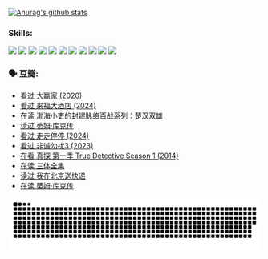 
[![Anurag's github stats](https://github-readme-stats.vercel.app/api?username=w940853815)](https://github.com/anuraghazra/github-readme-stats)

### Skills:

<code><img height="32" src="https://cdn.jsdelivr.net/npm/simple-icons@v5/icons/python.svg"></code>
<code><img height="32" src="https://cdn.jsdelivr.net/npm/simple-icons@v5/icons/javascript.svg"></code>
<code><img height="32" src="https://cdn.jsdelivr.net/npm/simple-icons@v5/icons/django.svg"></code>
<code><img height="32" src="https://cdn.jsdelivr.net/npm/simple-icons@v5/icons/flask.svg"></code>
<code><img height="32" src="https://cdn.jsdelivr.net/npm/simple-icons@v5/icons/vuetify.svg"></code>
<code><img height="32" src="https://cdn.jsdelivr.net/npm/simple-icons@v5/icons/git.svg"></code>
<code><img height="32" src="https://cdn.jsdelivr.net/npm/simple-icons@v5/icons/docker.svg"></code>
<code><img height="32" src="https://cdn.jsdelivr.net/npm/simple-icons@v5/icons/postgresql.svg"></code>
<code><img height="32" src="https://cdn.jsdelivr.net/npm/simple-icons@v5/icons/elasticsearch.svg"></code>
<code><img height="32" src="https://cdn.jsdelivr.net/npm/simple-icons@v5/icons/macos.svg"></code>
<code><img height="32" src="https://cdn.jsdelivr.net/npm/simple-icons@v5/icons/linux.svg"></code>

### 🗣 豆瓣:

<!-- DOUBAN-ACTIVITIES:START -->
- [看过 大赢家‎ (2020)](https://www.douban.com/people/136069238/status/4725658845/?_i=27100911)
- [看过 来福大酒店‎ (2024)](https://www.douban.com/people/136069238/status/4719785416/?_i=27100911)
- [在读 渤海小吏的封建脉络百战系列：楚汉双雄](https://www.douban.com/people/136069238/status/4700950146/?_i=27100911)
- [读过 蒂姆·库克传](https://www.douban.com/people/136069238/status/4700949869/?_i=27100911)
- [看过 走走停停‎ (2024)](https://www.douban.com/people/136069238/status/4684430230/?_i=27100911)
- [看过 非诚勿扰3‎ (2023)](https://www.douban.com/people/136069238/status/4676324100/?_i=27100911)
- [在看 真探 第一季 True Detective Season 1‎ (2014)](https://www.douban.com/people/136069238/status/4673382852/?_i=27100911)
- [在读 三体全集](https://www.douban.com/people/136069238/status/4672842521/?_i=27100911)
- [读过 我在北京送快递](https://www.douban.com/people/136069238/status/4672842036/?_i=27100911)
- [在读 蒂姆·库克传](https://www.douban.com/people/136069238/status/4663517053/?_i=27100911)
<!-- DOUBAN-ACTIVITIES:END -->


![Snake animation](https://raw.githubusercontent.com/w940853815/w940853815/output/github-contribution-grid-snake.svg)

<!--
**w940853815/w940853815** is a ✨ _special_ ✨ repository because its `README.md` (this file) appears on your GitHub profile.

Here are some ideas to get you started:

- 🔭 I’m currently working on ...
- 🌱 I’m currently learning ...
- 👯 I’m looking to collaborate on ...
- 🤔 I’m looking for help with ...
- 💬 Ask me about ...
- 📫 How to reach me: ...
- 😄 Pronouns: ...
- ⚡ Fun fact: ...
-->
